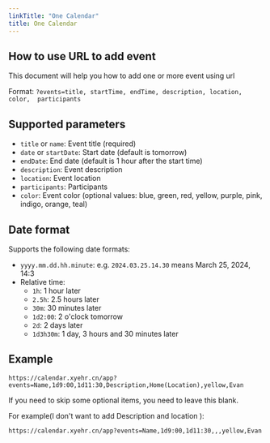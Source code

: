 ```yaml
---
linkTitle: "One Calendar"
title: One Calendar
---
```


## How to use URL to add event

This document will help you how to add one or more event using url

Format: `?events=title, startTime, endTime, description, location, color,  participants`

## Supported parameters

- `title` or `name`: Event title (required)
- `date` or `startDate`: Start date (default is tomorrow)
- `endDate`: End date (default is 1 hour after the start time)
- `description`: Event description
- `location`: Event location
- `participants`: Participants
- `color`: Event color (optional values: blue, green, red, yellow, purple, pink, indigo, orange, teal)

## Date format

Supports the following date formats:

- `yyyy.mm.dd.hh.minute`: e.g. `2024.03.25.14.30` means March 25, 2024, 14:3
- Relative time:
  - `1h`: 1 hour later
  - `2.5h`: 2.5 hours later
  - `30m`: 30 minutes later
  - `1d2:00`: 2 o'clock tomorrow
  - `2d`: 2 days later
  - `1d3h30m`: 1 day, 3 hours and 30 minutes later

## Example

```
https://calendar.xyehr.cn/app?events=Name,1d9:00,1d11:30,Description,Home(Location),yellow,Evan
```

If you need to skip some optional items, you need to leave this blank.

For example(I don't want to add Description and location ):

```
https://calendar.xyehr.cn/app?events=Name,1d9:00,1d11:30,,,yellow,Evan
```
